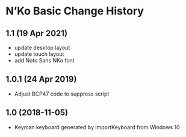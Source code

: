 N’Ko Basic Change History
====================

1.1 (19 Apr 2021)
----------------
* update desktop layout
* update touch layout
* add Noto Sans NKo font

1.0.1 (24 Apr 2019)
----------------
* Adjust BCP47 code to suppress script

1.0 (2018-11-05)
----------------
* Keyman keyboard generated by ImportKeyboard from Windows 10 

